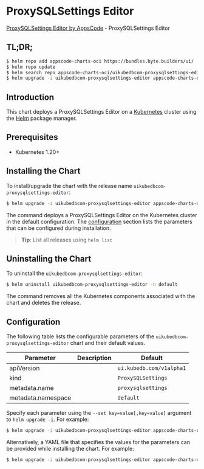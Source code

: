 # ProxySQLSettings Editor

[ProxySQLSettings Editor by AppsCode](https://byte.builders) - ProxySQLSettings Editor

## TL;DR;

```bash
$ helm repo add appscode-charts-oci https://bundles.byte.builders/ui/
$ helm repo update
$ helm search repo appscode-charts-oci/uikubedbcom-proxysqlsettings-editor --version=v0.5.0
$ helm upgrade -i uikubedbcom-proxysqlsettings-editor appscode-charts-oci/uikubedbcom-proxysqlsettings-editor -n default --create-namespace --version=v0.5.0
```

## Introduction

This chart deploys a ProxySQLSettings Editor on a [Kubernetes](http://kubernetes.io) cluster using the [Helm](https://helm.sh) package manager.

## Prerequisites

- Kubernetes 1.20+

## Installing the Chart

To install/upgrade the chart with the release name `uikubedbcom-proxysqlsettings-editor`:

```bash
$ helm upgrade -i uikubedbcom-proxysqlsettings-editor appscode-charts-oci/uikubedbcom-proxysqlsettings-editor -n default --create-namespace --version=v0.5.0
```

The command deploys a ProxySQLSettings Editor on the Kubernetes cluster in the default configuration. The [configuration](#configuration) section lists the parameters that can be configured during installation.

> **Tip**: List all releases using `helm list`

## Uninstalling the Chart

To uninstall the `uikubedbcom-proxysqlsettings-editor`:

```bash
$ helm uninstall uikubedbcom-proxysqlsettings-editor -n default
```

The command removes all the Kubernetes components associated with the chart and deletes the release.

## Configuration

The following table lists the configurable parameters of the `uikubedbcom-proxysqlsettings-editor` chart and their default values.

|     Parameter      | Description |               Default               |
|--------------------|-------------|-------------------------------------|
| apiVersion         |             | <code>ui.kubedb.com/v1alpha1</code> |
| kind               |             | <code>ProxySQLSettings</code>       |
| metadata.name      |             | <code>proxysqlsettings</code>       |
| metadata.namespace |             | <code>default</code>                |


Specify each parameter using the `--set key=value[,key=value]` argument to `helm upgrade -i`. For example:

```bash
$ helm upgrade -i uikubedbcom-proxysqlsettings-editor appscode-charts-oci/uikubedbcom-proxysqlsettings-editor -n default --create-namespace --version=v0.5.0 --set apiVersion=ui.kubedb.com/v1alpha1
```

Alternatively, a YAML file that specifies the values for the parameters can be provided while
installing the chart. For example:

```bash
$ helm upgrade -i uikubedbcom-proxysqlsettings-editor appscode-charts-oci/uikubedbcom-proxysqlsettings-editor -n default --create-namespace --version=v0.5.0 --values values.yaml
```
